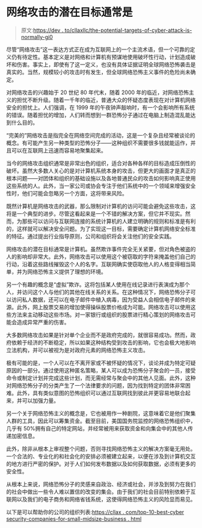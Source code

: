 # 网络攻击的潜在目标通常是

> 原文:[https://dev . to/cllaxllc/the-potential-targets-of-cyber-attack-is-normally-gi0](https://dev.to/cllaxllc/the-potential-targets-of-cyber-attack-are-normally-gi0)

尽管“网络攻击”这一表达方式正在成为互联网上的一个主流术语，但一个可靠的定义仍有待定性。基本定义是对网络和计算机有预谋地使用破坏性行动，计划造成破坏和伤害。事实上，即使有了这一定义，也没有具体证据证明全球网络恐怖袭击是真实的。当然，规模较小的攻击时有发生，但全球网络恐怖主义事件的危险尚未确定。

对网络攻击的兴趣始于 20 世纪 80 年代末，随着 2000 年的临近，对网络恐怖主义的担忧不断升级。随着一千年的临近，普通大众的怀疑态度表现在对计算机网络安全的担忧上。人们强调，在 1999 年的午夜钟声敲响时，有一个会影响所有系统的错误。随着担忧的增加，人们转而想到一群恐怖分子通过在电脑上制造混乱能达到什么目的。

“完美的”网络攻击是指完全在网络空间完成的活动，这是一个复杂且经常被谈论的概念。有可能产生另一种类型的恐怖分子——这种组织不需要很多钱就能运作，并且可以在互联网上迅速而容易地聚集起来。

当今的网络攻击组织通常是非常出色的组织，适合对各种各样的目标造成压倒性的破坏。虽然大多数人关心的是对计算机系统本身的攻击，但更大的画面才是真正的根本问题——对团体和组织的基础设施以及各地普通民众的攻击如何影响真正使用这些系统的人。此外，当一家公司或协会专注于他们系统中的一个领域来增强安全性时，他们可能会忽略另一个方面，这将带来风险。

既然计算机是网络攻击的武器，那么限制对计算机的访问可能会避免这些攻击，这将是一个典型的进步。尽管这看起来是一个不错的解决方案，但它并不现实。然而，为那些可以访问与互联网连接的系统计算机的人建立明确的规则和标准是有利的，这样就可以解决安全问题。为了实现这一目标，需要确定计算机网络安全标准的特征。通过提出行业指导原则，公司和组织将会关注他们的安全实践。

网络攻击的潜在目标通常是计算机。虽然欺诈事件完全无关紧要，但对角色被盗的人的影响却非常大。此外，网络攻击可以使用这个被窃取的字符来掩盖他们自己的行动，沿着这些路线摧毁这个人的名字。互联网确实使窃取他人的人格变得相当简单，并为网络恐怖主义提供了理想的环境。

另一个有趣的概念是“虚拟”欺诈。这将包括某人使用在线记录进行表演成为那个人，并访问这个人与他们的其他在线关系的关系。在这种情况下，网络恐怖分子可以访问私人数据，还可以在电子邮件中植入病毒，因为受益人会相信电子邮件的来源。此外，网上股票交易的增加使得操纵股票价格成为可能。网络攻击可以使用这些方法来主动移动这些市场。对一家银行或组织的股票进行精心策划的网络攻击可能会造成异常严重的伤害。

大多数网络攻击如果是针对单个企业而不是政府完成的，就很容易成功。然而，政府依赖于经济的不断稳定，所以如果这种结构受到攻击的影响，它也会极大地影响立法机构，并可以被视为是对政府元素的网络恐怖主义攻击。

极有可能的是，一个人可以在不离开家或不被怀疑的情况下，谈论并成为特定可疑原因的一部分。通过使用这种匿名策略，某人可以成为恐怖分子聚会的一员，接受命令或制定计划并完成这些计划，而无需经常与聚会中的其他人见面。此外，这种对网络恐怖分子的分类产生了一个法律要求的问题，因为找到特定的团体非常困难。此外，具有类似意图的恐怖组织可以通过互联网找到彼此并更容易地联合起来，并可以加强力量。

另一个关于网络恐怖主义的概念是，它也被用作一种剧院，这意味着它是他们聚集人群的工具，因此可以筹集资金。截至目前，美国国务院监控的网络恐怖组织中，几乎有 50%拥有自己的特定网站，并经常被用来获取资金和向集会中的其他人传递加密信息。

此外，除非从根本上审视整个问题，否则寻找网络恐怖主义的解决方案毫无用处。一个合法的、专业化的和社会化的安排必须被建立起来，以便在涉及到计算机交互的地方进行严密的保护。对于人们如何发布数据以及如何获取数据，必须有更多的安全性。

从根本上来说，网络恐怖分子的灵感来自政治、经济或社会，并涉及到努力在我们的社会中做出一些令人难以置信的改变的集会。由于我们的社会目前特别依赖于互联网以及我们的电子商务和网络省钱系统，这使得网络恐怖主义的风险显而易见。

以下是可以帮助你的公司的组织列表:[https://cllax . com/top-10-best-cyber security-companies-for-small-midsize-business . html](https://cllax.com/top-10-best-cybersecurity-companies-for-small-midsize-business.html)